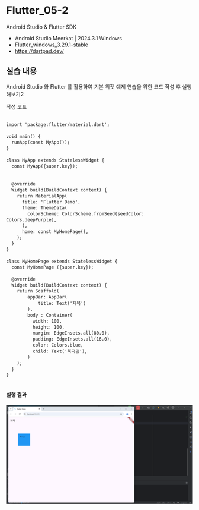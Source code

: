 # Flutter_05-2
Android Studio & Flutter SDK
- Android Studio Meerkat | 2024.3.1 Windows
- Flutter_windows_3.29.1-stable
- https://dartpad.dev/


## 실습 내용
Android Studio 와 Flutter 를 활용하여 기본 위젯 예제 연습을 위한 코드 작성 후 실행해보기2





작성 코드

<pre>
<code>
import 'package:flutter/material.dart';

void main() {
  runApp(const MyApp());
}

class MyApp extends StatelessWidget {
  const MyApp({super.key});


  @override
  Widget build(BuildContext context) {
    return MaterialApp(
      title: 'Flutter Demo',
      theme: ThemeData(
        colorScheme: ColorScheme.fromSeed(seedColor: Colors.deepPurple),
      ),
      home: const MyHomePage(),
    );
  }
}

class MyHomePage extends StatelessWidget {
  const MyHomePage ({super.key});

  @override
  Widget build(BuildContext context) {
    return Scaffold(
        appBar: AppBar(
            title: Text('제목')
        ),
        body : Container(
          width: 100,
          height: 100,
          margin: EdgeInsets.all(80.0),
          padding: EdgeInsets.all(16.0),
          color: Colors.blue,
          child: Text('북극곰'),
        )
    );
  }
}
</code>
</pre>


#### 실행 결과
![코드 실행 결과](./images/flutter_05-2.png)

